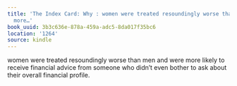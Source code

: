```yaml
---
title: 'The Index Card: Why : women were treated resoundingly worse than men and were
  more…'
book_uuid: 3b3c636e-878a-459a-adc5-8da017f35bc6
location: '1264'
source: kindle
---
```


women were treated resoundingly worse than men and were more likely to receive financial advice from someone who didn’t even bother to ask about their overall financial profile.